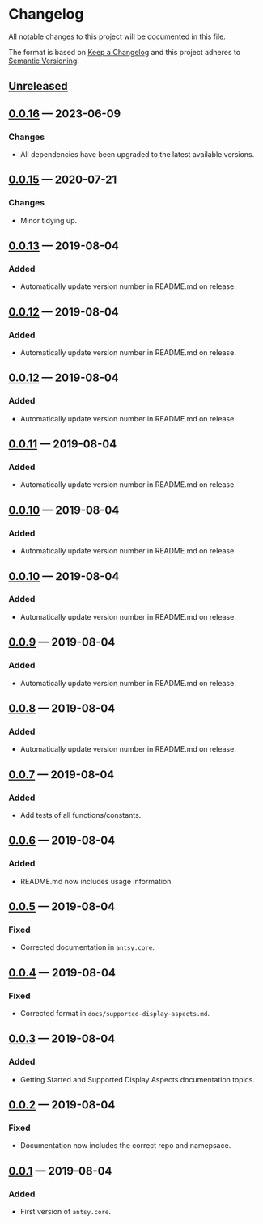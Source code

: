 # Changelog

All notable changes to this project will be documented in this file.

The format is based on [Keep a Changelog](http://keepachangelog.com)
and this project adheres to
[Semantic Versioning](http://semver.org/spec/v2.0.0.html).

## [Unreleased]

## [0.0.16] — 2023-06-09

### Changes

- All dependencies have been upgraded to the latest available versions.

## [0.0.15] — 2020-07-21

### Changes

- Minor tidying up.

## [0.0.13] — 2019-08-04

### Added

- Automatically update version number in README.md on release.

## [0.0.12] — 2019-08-04

### Added

- Automatically update version number in README.md on release.

## [0.0.12] — 2019-08-04

### Added

- Automatically update version number in README.md on release.

## [0.0.11] — 2019-08-04

### Added

- Automatically update version number in README.md on release.

## [0.0.10] — 2019-08-04

### Added

- Automatically update version number in README.md on release.

## [0.0.10] — 2019-08-04

### Added

- Automatically update version number in README.md on release.

## [0.0.9] — 2019-08-04

### Added

- Automatically update version number in README.md on release.

## [0.0.8] — 2019-08-04

### Added

- Automatically update version number in README.md on release.

## [0.0.7] — 2019-08-04

### Added

- Add tests of all functions/constants.

## [0.0.6] — 2019-08-04

### Added

- README.md now includes usage information.

## [0.0.5] — 2019-08-04

### Fixed

- Corrected documentation in `antsy.core`.

## [0.0.4] — 2019-08-04

### Fixed

- Corrected format in `docs/supported-display-aspects.md`.

## [0.0.3] — 2019-08-04

### Added

- Getting Started and Supported Display Aspects documentation topics.

## [0.0.2] — 2019-08-04

### Fixed

- Documentation now includes the correct repo and namepsace.

## [0.0.1] — 2019-08-04

### Added

- First version of `antsy.core`.

[0.0.1]: https://github.com/logicblocks/antsy/compare/0.0.1...0.0.1
[0.0.2]: https://github.com/logicblocks/antsy/compare/0.0.1...0.0.2
[0.0.3]: https://github.com/logicblocks/antsy/compare/0.0.2...0.0.3
[0.0.4]: https://github.com/logicblocks/antsy/compare/0.0.3...0.0.4
[0.0.5]: https://github.com/logicblocks/antsy/compare/0.0.4...0.0.5
[0.0.6]: https://github.com/logicblocks/antsy/compare/0.0.5...0.0.6
[0.0.7]: https://github.com/logicblocks/antsy/compare/0.0.6...0.0.7
[0.0.8]: https://github.com/logicblocks/antsy/compare/0.0.7...0.0.8
[0.0.9]: https://github.com/logicblocks/antsy/compare/0.0.8...0.0.9
[0.0.10]: https://github.com/logicblocks/antsy/compare/0.0.9...0.0.10
[0.0.10]: https://github.com/logicblocks/antsy/compare/0.0.10...0.0.10
[0.0.11]: https://github.com/logicblocks/antsy/compare/0.0.10...0.0.11
[0.0.12]: https://github.com/logicblocks/antsy/compare/0.0.11...0.0.12
[0.0.12]: https://github.com/logicblocks/antsy/compare/0.0.12...0.0.12
[0.0.13]: https://github.com/logicblocks/antsy/compare/0.0.12...0.0.13
[0.0.15]: https://github.com/logicblocks/antsy/compare/0.0.13...0.0.15
[0.0.16]: https://github.com/logicblocks/antsy/compare/0.0.15...0.0.16
[Unreleased]: https://github.com/logicblocks/antsy/compare/0.0.16...HEAD
